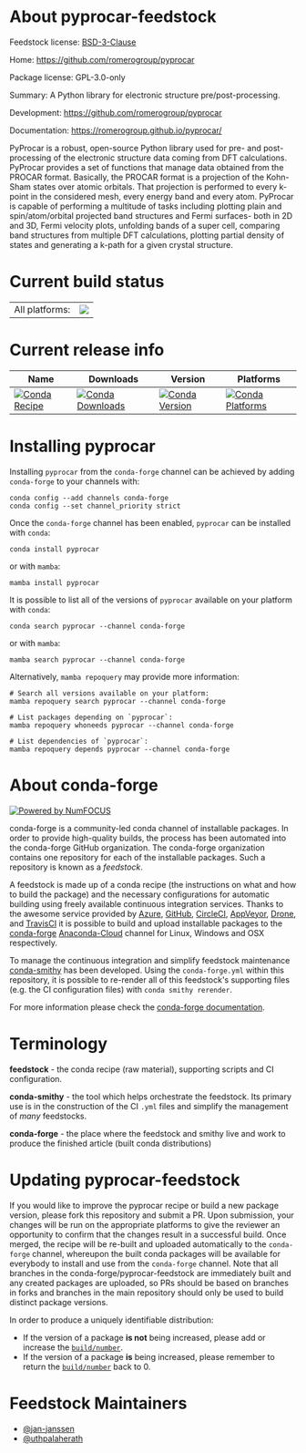 About pyprocar-feedstock
========================

Feedstock license: [BSD-3-Clause](https://github.com/conda-forge/pyprocar-feedstock/blob/main/LICENSE.txt)

Home: https://github.com/romerogroup/pyprocar

Package license: GPL-3.0-only

Summary: A Python library for electronic structure pre/post-processing.

Development: https://github.com/romerogroup/pyprocar

Documentation: https://romerogroup.github.io/pyprocar/

PyProcar is a robust, open-source Python library used for pre- and
post-processing of the electronic structure data coming from DFT
calculations. PyProcar provides a set of functions that manage data
obtained from the PROCAR format. Basically, the PROCAR format is a
projection of the Kohn-Sham states over atomic orbitals. That
projection is performed to every k-point in the considered mesh,
every energy band and every atom. PyProcar is capable of performing
a multitude of tasks including plotting plain and spin/atom/orbital
projected band structures and Fermi surfaces- both in 2D and 3D, Fermi
velocity plots, unfolding bands of a super cell, comparing band
structures from multiple DFT calculations, plotting partial density
of states and generating a k-path for a given crystal structure.


Current build status
====================


<table><tr><td>All platforms:</td>
    <td>
      <a href="https://dev.azure.com/conda-forge/feedstock-builds/_build/latest?definitionId=10048&branchName=main">
        <img src="https://dev.azure.com/conda-forge/feedstock-builds/_apis/build/status/pyprocar-feedstock?branchName=main">
      </a>
    </td>
  </tr>
</table>

Current release info
====================

| Name | Downloads | Version | Platforms |
| --- | --- | --- | --- |
| [![Conda Recipe](https://img.shields.io/badge/recipe-pyprocar-green.svg)](https://anaconda.org/conda-forge/pyprocar) | [![Conda Downloads](https://img.shields.io/conda/dn/conda-forge/pyprocar.svg)](https://anaconda.org/conda-forge/pyprocar) | [![Conda Version](https://img.shields.io/conda/vn/conda-forge/pyprocar.svg)](https://anaconda.org/conda-forge/pyprocar) | [![Conda Platforms](https://img.shields.io/conda/pn/conda-forge/pyprocar.svg)](https://anaconda.org/conda-forge/pyprocar) |

Installing pyprocar
===================

Installing `pyprocar` from the `conda-forge` channel can be achieved by adding `conda-forge` to your channels with:

```
conda config --add channels conda-forge
conda config --set channel_priority strict
```

Once the `conda-forge` channel has been enabled, `pyprocar` can be installed with `conda`:

```
conda install pyprocar
```

or with `mamba`:

```
mamba install pyprocar
```

It is possible to list all of the versions of `pyprocar` available on your platform with `conda`:

```
conda search pyprocar --channel conda-forge
```

or with `mamba`:

```
mamba search pyprocar --channel conda-forge
```

Alternatively, `mamba repoquery` may provide more information:

```
# Search all versions available on your platform:
mamba repoquery search pyprocar --channel conda-forge

# List packages depending on `pyprocar`:
mamba repoquery whoneeds pyprocar --channel conda-forge

# List dependencies of `pyprocar`:
mamba repoquery depends pyprocar --channel conda-forge
```


About conda-forge
=================

[![Powered by
NumFOCUS](https://img.shields.io/badge/powered%20by-NumFOCUS-orange.svg?style=flat&colorA=E1523D&colorB=007D8A)](https://numfocus.org)

conda-forge is a community-led conda channel of installable packages.
In order to provide high-quality builds, the process has been automated into the
conda-forge GitHub organization. The conda-forge organization contains one repository
for each of the installable packages. Such a repository is known as a *feedstock*.

A feedstock is made up of a conda recipe (the instructions on what and how to build
the package) and the necessary configurations for automatic building using freely
available continuous integration services. Thanks to the awesome service provided by
[Azure](https://azure.microsoft.com/en-us/services/devops/), [GitHub](https://github.com/),
[CircleCI](https://circleci.com/), [AppVeyor](https://www.appveyor.com/),
[Drone](https://cloud.drone.io/welcome), and [TravisCI](https://travis-ci.com/)
it is possible to build and upload installable packages to the
[conda-forge](https://anaconda.org/conda-forge) [Anaconda-Cloud](https://anaconda.org/)
channel for Linux, Windows and OSX respectively.

To manage the continuous integration and simplify feedstock maintenance
[conda-smithy](https://github.com/conda-forge/conda-smithy) has been developed.
Using the ``conda-forge.yml`` within this repository, it is possible to re-render all of
this feedstock's supporting files (e.g. the CI configuration files) with ``conda smithy rerender``.

For more information please check the [conda-forge documentation](https://conda-forge.org/docs/).

Terminology
===========

**feedstock** - the conda recipe (raw material), supporting scripts and CI configuration.

**conda-smithy** - the tool which helps orchestrate the feedstock.
                   Its primary use is in the construction of the CI ``.yml`` files
                   and simplify the management of *many* feedstocks.

**conda-forge** - the place where the feedstock and smithy live and work to
                  produce the finished article (built conda distributions)


Updating pyprocar-feedstock
===========================

If you would like to improve the pyprocar recipe or build a new
package version, please fork this repository and submit a PR. Upon submission,
your changes will be run on the appropriate platforms to give the reviewer an
opportunity to confirm that the changes result in a successful build. Once
merged, the recipe will be re-built and uploaded automatically to the
`conda-forge` channel, whereupon the built conda packages will be available for
everybody to install and use from the `conda-forge` channel.
Note that all branches in the conda-forge/pyprocar-feedstock are
immediately built and any created packages are uploaded, so PRs should be based
on branches in forks and branches in the main repository should only be used to
build distinct package versions.

In order to produce a uniquely identifiable distribution:
 * If the version of a package **is not** being increased, please add or increase
   the [``build/number``](https://docs.conda.io/projects/conda-build/en/latest/resources/define-metadata.html#build-number-and-string).
 * If the version of a package **is** being increased, please remember to return
   the [``build/number``](https://docs.conda.io/projects/conda-build/en/latest/resources/define-metadata.html#build-number-and-string)
   back to 0.

Feedstock Maintainers
=====================

* [@jan-janssen](https://github.com/jan-janssen/)
* [@uthpalaherath](https://github.com/uthpalaherath/)

